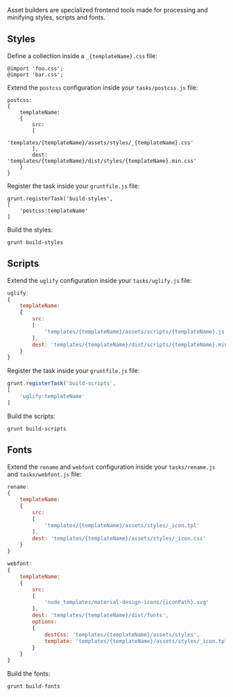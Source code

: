 Asset builders are specialized frontend tools made for processing and minifying styles, scripts and fonts.


Styles
------

Define a collection inside a `_{templateName}.css` file:

```
@import 'foo.css';
@import 'bar.css';
```

Extend the `postcss` configuration inside your `tasks/postcss.js` file:

```
postcss:
{
	templateName:
	{
		src:
		[
			'templates/{templateName}/assets/styles/_{templateName}.css'
		],
		dest: 'templates/{templateName}/dist/styles/{templateName}.min.css'
	}
}
```

Register the task inside your `gruntfile.js` file:

```
grunt.registerTask('build-styles',
[
	'postcss:templateName'
]
```

Build the styles:

```
grunt build-styles
```


Scripts
-------

Extend the `uglify` configuration inside your `tasks/uglify.js` file:

```js
uglify:
{
	templateName:
	{
		src:
		[
			'templates/{templateName}/assets/scripts/{templateName}.js'
		],
		dest: 'templates/{templateName}/dist/scripts/{templateName}.min.js'
	}
}
```

Register the task inside your `gruntfile.js` file:

```js
grunt.registerTask('build-scripts',
[
	'uglify:templateName'
]
```

Build the scripts:

```
grunt build-scripts
```


Fonts
-----

Extend the `rename` and `webfont` configuration inside your `tasks/rename.js` and  `tasks/webfont.js` file:

```js
rename:
{
	templateName:
	{
		src:
		[
			'templates/{templateName}/assets/styles/_icon.tpl'
		],
		dest: 'templates/{templateName}/assets/styles/_icon.css'
	}
}
```

```js
webfont:
{
	templateName:
	{
		src:
		[
			'node_templates/material-design-icons/{iconPath}.svg'
		],
		dest: 'templates/{templateName}/dist/fonts',
		options:
		{
			destCss: 'templates/{templateName}/assets/styles',
			template: 'templates/{templateName}/assets/styles/_icon.tpl'
		}
	}
}
```

Build the fonts:

```
grunt build-fonts
```

